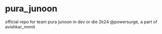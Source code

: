 # pura_junoon
official repo for team pura junoon in dev or die 2k24 @powersurge, a part of avishkar_mnnit
